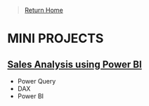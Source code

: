 > [Return Home](README.md)

# MINI PROJECTS

## [Sales Analysis using Power BI](HTML-Pages/Pizzeria-Sales-Report.html)

- Power Query
- DAX
- Power BI